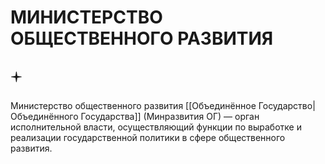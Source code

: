 # МИНИСТЕРСТВО ОБЩЕСТВЕННОГО РАЗВИТИЯ

## 🟄
Министерство общественного развития [[Объединённое Государство|Объединённого Государства]] (Минразвития ОГ) — орган исполнительной власти, осуществляющий функции по выработке и реализации государственной политики в сфере общественного развития.
